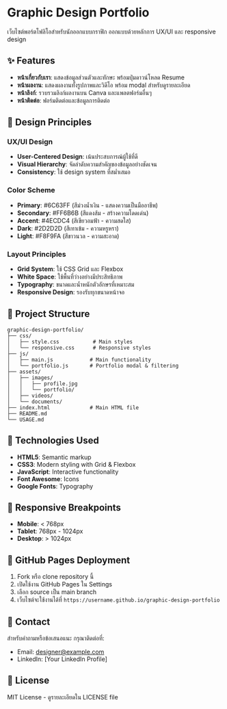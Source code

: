 # Graphic Design Portfolio

เว็บไซต์พอร์ตโฟลิโอสำหรับนักออกแบบกราฟิก ออกแบบด้วยหลักการ UX/UI และ responsive design

## ✨ Features

- **หน้าเกี่ยวกับเรา**: แสดงข้อมูลส่วนตัวและทักษะ พร้อมปุ่มดาวน์โหลด Resume
- **หน้าผลงาน**: แสดงผลงานทั้งรูปภาพและวิดีโอ พร้อม modal สำหรับดูรายละเอียด
- **หน้าลิงก์**: รวบรวมลิงก์ผลงานบน Canva และแพลตฟอร์มอื่นๆ
- **หน้าติดต่อ**: ฟอร์มติดต่อและข้อมูลการติดต่อ

## 🎨 Design Principles

### UX/UI Design
- **User-Centered Design**: เน้นประสบการณ์ผู้ใช้ที่ดี
- **Visual Hierarchy**: จัดลำดับความสำคัญของข้อมูลอย่างชัดเจน
- **Consistency**: ใช้ design system ที่สม่ำเสมอ

### Color Scheme
- **Primary**: #6C63FF (สีม่วงน้ำเงิน - แสดงความเป็นมืออาชีพ)
- **Secondary**: #FF6B6B (สีแดงส้ม - สร้างความโดดเด่น)
- **Accent**: #4ECDC4 (สีเขียวอมฟ้า - ความสดใส)
- **Dark**: #2D2D2D (สีเทาเข้ม - ความหรูหรา)
- **Light**: #F8F9FA (สีขาวนวล - ความสะอาด)

### Layout Principles
- **Grid System**: ใช้ CSS Grid และ Flexbox
- **White Space**: ใช้พื้นที่ว่างอย่างมีประสิทธิภาพ
- **Typography**: ขนาดและน้ำหนักตัวอักษรที่เหมาะสม
- **Responsive Design**: รองรับทุกขนาดหน้าจอ

## 📁 Project Structure

```
graphic-design-portfolio/
├── css/
│   ├── style.css           # Main styles
│   └── responsive.css      # Responsive styles
├── js/
│   ├── main.js            # Main functionality
│   └── portfolio.js       # Portfolio modal & filtering
├── assets/
│   ├── images/
│   │   ├── profile.jpg
│   │   └── portfolio/
│   ├── videos/
│   └── documents/
├── index.html             # Main HTML file
├── README.md
└── USAGE.md
```

## 🚀 Technologies Used

- **HTML5**: Semantic markup
- **CSS3**: Modern styling with Grid & Flexbox
- **JavaScript**: Interactive functionality
- **Font Awesome**: Icons
- **Google Fonts**: Typography

## 📱 Responsive Breakpoints

- **Mobile**: < 768px
- **Tablet**: 768px - 1024px
- **Desktop**: > 1024px

## 🎯 GitHub Pages Deployment

1. Fork หรือ clone repository นี้
2. เปิดใช้งาน GitHub Pages ใน Settings
3. เลือก source เป็น main branch
4. เว็บไซต์จะใช้งานได้ที่ `https://username.github.io/graphic-design-portfolio`

## 📧 Contact

สำหรับคำถามหรือข้อเสนอแนะ กรุณาติดต่อที่:
- Email: designer@example.com
- LinkedIn: [Your LinkedIn Profile]

## 📄 License

MIT License - ดูรายละเอียดใน LICENSE file